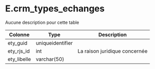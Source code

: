 # E.crm_types_echanges

Aucune description pour cette table

Colonne|Type|Description
---|---|---
ety_guid|uniqueidentifier|
ety_rjs_id|int|La raison juridique concernée 
ety_libelle|varchar(50)|
